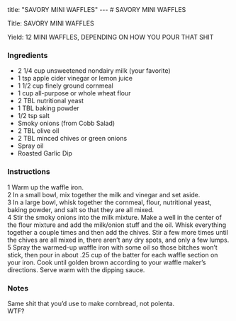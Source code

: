 <!DOCTYPE HTML PUBLIC "-//W3C//DTD HTML 4.0 Transitional//EN">
<html>
  <head>
  title: "SAVORY MINI WAFFLES"
---
# SAVORY MINI WAFFLES<link rel='stylesheet' href='style.css' type='text/css'><meta http-equiv="Content-Style-Stype" content="text/css">
     <meta http-equiv="Content-Type" content="text/html;charset=utf-8">
     </head><body><div class="recipe" itemscope itemtype="http://schema.org/Recipe"><div class='header'><p class="title"><span class="label">Title:</span> <span itemprop="name">SAVORY MINI WAFFLES</span></p>
<p class="yields"><span class="label">Yield:</span> <span itemprop="recipeYield">12 MINI WAFFLES, DEPENDING ON HOW YOU POUR THAT SHIT</span></p>
</div><div class="ing"><h3>Ingredients</h3><ul class="ing"><li class="ing" itemprop="ingredients">2 1/4 cup unsweetened nondairy milk (your favorite) </li>
<li class="ing" itemprop="ingredients">1 tsp apple cider vinegar or lemon juice </li>
<li class="ing" itemprop="ingredients">1 1/2 cup finely ground cornmeal </li>
<li class="ing" itemprop="ingredients">1 cup all-purpose or whole wheat flour </li>
<li class="ing" itemprop="ingredients">2 TBL nutritional yeast </li>
<li class="ing" itemprop="ingredients">1 TBL baking powder </li>
<li class="ing" itemprop="ingredients">1/2 tsp salt </li>
<li class="ing" itemprop="ingredients">Smoky onions (from Cobb Salad) </li>
<li class="ing" itemprop="ingredients">2 TBL olive oil </li>
<li class="ing" itemprop="ingredients">2 TBL minced chives or green onions </li>
<li class="ing" itemprop="ingredients">Spray oil </li>
<li class="ing" itemprop="ingredients">Roasted Garlic Dip </li>
</ul>
</div>
<div class="instructions"><h3 class="Instructions">Instructions</h3><div itemprop="recipeInstructions"><p>1 Warm up the waffle iron.<br>2 In a small bowl, mix together the milk and vinegar and set aside.<br>3 In a large bowl, whisk together the cornmeal, flour, nutritional yeast, baking powder, and salt so that they are all mixed.<br>4 Stir the smoky onions into the milk mixture. Make a well in the center of the flour mixture and add the milk/onion stuff and the oil. Whisk everything together a couple times and then add the chives. Stir a few more times until the chives are all mixed in, there aren’t any dry spots, and only a few lumps.<br>5 Spray the warmed-up waffle iron with some oil so those bitches won’t stick, then pour in about .25 cup of the batter for each waffle section on your iron. Cook until golden brown according to your waffle maker’s directions. Serve warm with the dipping sauce.</p></div></div><div class="modifications"><h3 class="Notes">Notes</h3><p>Same shit that you’d use to make cornbread, not polenta.<br> WTF?</p></div></div>

</body>
</html>